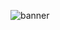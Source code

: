 ![banner](https://user-images.githubusercontent.com/23173536/196979052-77cf1aac-372d-44e8-9be1-56e835bc7f76.png)



